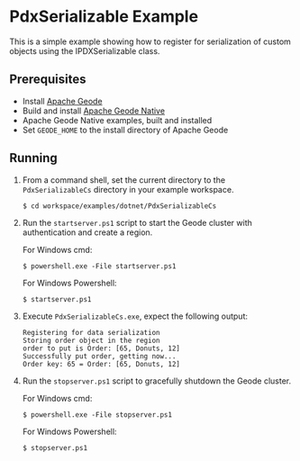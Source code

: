 # PdxSerializable Example
This is a simple example showing how to register for serialization of custom objects using the IPDXSerializable class.

## Prerequisites
* Install [Apache Geode](https://geode.apache.org)
* Build and install [Apache Geode Native](https://github.com/apache/geode-native)
* Apache Geode Native examples, built and installed
* Set `GEODE_HOME` to the install directory of Apache Geode

## Running
1. From a command shell, set the current directory to the `PdxSerializableCs` directory in your example workspace.

    ```console
    $ cd workspace/examples/dotnet/PdxSerializableCs
    ```

2. Run the `startserver.ps1` script to start the Geode cluster with authentication and create a region.

   For Windows cmd:

    ```console
    $ powershell.exe -File startserver.ps1
    ```

   For Windows Powershell:

    ```console
    $ startserver.ps1
    ```

3. Execute `PdxSerializableCs.exe`, expect the following output:
  
       Registering for data serialization
       Storing order object in the region
       order to put is Order: [65, Donuts, 12]
       Successfully put order, getting now...
       Order key: 65 = Order: [65, Donuts, 12]

4. Run the `stopserver.ps1` script to gracefully shutdown the Geode cluster.

   For Windows cmd:

    ```console
    $ powershell.exe -File stopserver.ps1
    ```

   For Windows Powershell:

    ```console
    $ stopserver.ps1
    ```